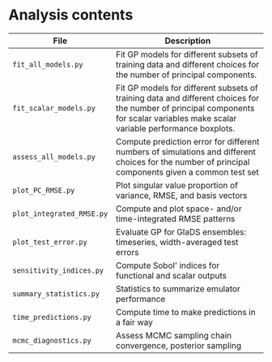 # Analysis contents

File | Description
---- | ---------------
`fit_all_models.py`         | Fit GP models for different subsets of training data and different choices for the number of principal components.
`fit_scalar_models.py`      | Fit GP models for different subsets of training data and different choices for the number of principal components for scalar variables make scalar variable performance boxplots.
`assess_all_models.py`      | Compute prediction error for different numbers of simulations and different choices for the number of principal components given a common test set
`plot_PC_RMSE.py`           | Plot singular value proportion of variance, RMSE, and basis vectors
`plot_integrated_RMSE.py`   | Compute and plot space- and/or time-integrated RMSE patterns
`plot_test_error.py`        | Evaluate GP for GlaDS ensembles: timeseries, width-averaged test errors
`sensitivity_indices.py`    | Compute Sobol' indices for functional and scalar outputs
`summary_statistics.py`     | Statistics to summarize emulator performance
`time_predictions.py`       | Compute time to make predictions in a fair way
`mcmc_diagnostics.py`       | Assess MCMC sampling chain convergence, posterior sampling